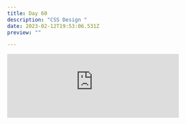 ```yaml
---
title: Day 60
description: "CSS Design "
date: 2023-02-12T19:53:06.531Z
preview: ""

---
```

<iframe src="https://mastodontech.de/@larnius/109854118799463242/embed" class="mastodon-embed" style="max-width: 100%; border: 0" width="400" allowfullscreen="allowfullscreen"></iframe><script src="https://mastodontech.de/embed.js" async="async"></script>